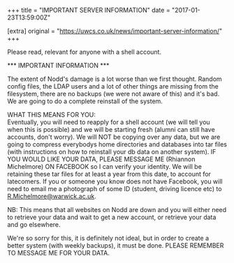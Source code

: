 +++
title = "IMPORTANT SERVER INFORMATION"
date = "2017-01-23T13:59:00Z"

[extra]
original = "https://uwcs.co.uk/news/important-server-information/"
+++

<p>Please read, relevant for anyone with a shell account.</p>

<!-- more -->

\*\*\* IMPORTANT INFORMATION \*\*\*

The extent of Nodd's damage is a lot worse than we first thought. Random config files, the LDAP users and a lot of other things are missing from the filesystem, there are no backups (we were not aware of this) and it's bad. We are going to do a complete reinstall of the system.

WHAT THIS MEANS FOR YOU:  
Eventually, you will need to reapply for a shell account (we will tell you when this is possible) and we will be starting fresh (alumni can still have accounts, don't worry). We will NOT be copying over any data, but we are going to compress everybodys home directories and databases into tar files (with instructions on how to reinstall your db data on another system). IF YOU WOULD LIKE YOUR DATA, PLEASE MESSAGE ME (Rhiannon Michelmore) ON FACEBOOK so I can verify your identity. We will be retaining these tar files for at least a year from this date, to account for latecomers. If you or someone you know does not have Facebook, you will need to email me a photograph of some ID (student, driving licence etc) to R.Michelmore@warwick.ac.uk.

NB: This means that all websites on Nodd are down and you will either need to retrieve your data and wait to get a new account, or retrieve your data and go elsewhere.

We're so sorry for this, it is definitely not ideal, but in order to create a better system (with weekly backups), it must be done. PLEASE REMEMBER TO MESSAGE ME FOR YOUR DATA.

